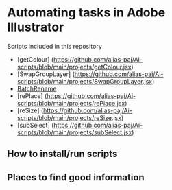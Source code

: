 # Automating tasks in Adobe Illustrator

Scripts included in this repository 

- [getColour] (https://github.com/alias-paj/Ai-scripts/blob/main/projects/getColour.jsx)
- [SwapGroupLayer] (https://github.com/alias-paj/Ai-scripts/blob/main/projects/SwapGroupLayer.jsx)
- [BatchRename](https://github.com/alias-paj/Ai-scripts/blob/main/projects/BatchRename.jsx)
- [rePlace] (https://github.com/alias-paj/Ai-scripts/blob/main/projects/rePlace.jsx)
- [reSize] (https://github.com/alias-paj/Ai-scripts/blob/main/projects/reSize.jsx)
- [subSelect] (https://github.com/alias-paj/Ai-scripts/blob/main/projects/subSelect.jsx)

## How to install/run scripts

## Places to find good information

